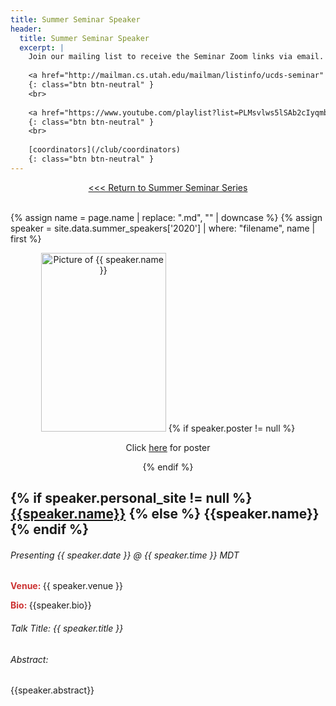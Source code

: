 ```yaml
---
title: Summer Seminar Speaker
header:
  title: Summer Seminar Speaker
  excerpt: |
    Join our mailing list to receive the Seminar Zoom links via email.
    
    <a href="http://mailman.cs.utah.edu/mailman/listinfo/ucds-seminar" target="_blank">join our mailing list</a>
    {: class="btn btn-neutral" }
    <br>
    
    <a href="https://www.youtube.com/playlist?list=PLMsvlws5lSAb2cIyqmb7Ae7_omPK0m9hK" target="_blank">Seminar Recordings</a>
    {: class="btn btn-neutral" }
    <br>
    
    [coordinators](/club/coordinators)
    {: class="btn btn-neutral" }
---
```

<!-- Image styling -->
<style>
img.speaker {
  width: 200px;
  height: 286px;
  object-fit: cover;
}
</style>

<center><a href="/club/summer-seminar-series"><<< Return to Summer Seminar Series</a></center>
<br>

{% assign name = page.name | replace: ".md", "" | downcase %}
{% assign speaker = site.data.summer_speakers['2020'] | where: "filename", name | first %}
<div style="margin-bottom: 1rem">
  <div class="row" style="margin-bottom: 1rem">
    <div class="col-lg-3">
      <center>
        <img src="{{ speaker.img }}" alt="Picture of {{ speaker.name }}" class="rounded shadow speaker">
        {% if speaker.poster != null %}
          <p>Click <a href="{{ speaker.poster }}" target="_blank">here</a> for poster</p>
        {% endif %}
      </center>
    </div>
    <div class="col-lg-9">
        <h2>
        {% if speaker.personal_site != null %}
        <a href="{{speaker.personal_site}}" target="_blank">{{speaker.name}}</a>
        {% else %}
        {{speaker.name}}
        {% endif %}
        </h2>
        <h6>Presenting {{ speaker.date }} @ {{ speaker.time }} MDT</h6>
        <p><div style="color:#cc3333; font-weight:bold; display:inline;">Venue: </div>{{ speaker.venue }}</p>
        <p><div style="color:#cc3333; font-weight:bold; display:inline;">Bio: </div>{{speaker.bio}}</p>        
    </div>
  </div>

  <!-- Row for title -->
  <div class="row" style="margin-bottom: 1rem">
    <h6>Talk Title: {{ speaker.title }}</h6>
  </div>

  <!-- Row for abstract -->
  <div class="row" style="margin-bottom: 1rem">
    <h6>Abstract: </h6>
    <p>{{speaker.abstract}}</p>
  </div>
</div>